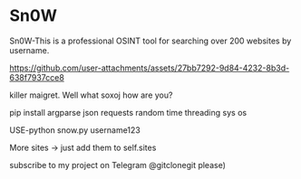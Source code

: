 # Sn0W

Sn0W-This is a professional OSINT tool for searching over 200 websites by username.



https://github.com/user-attachments/assets/27bb7292-9d84-4232-8b3d-638f7937cce8



killer maigret. Well what soxoj how are you?

pip install  argparse json requests random time threading sys os


USE-python snow.py username123 




More sites → just add them to self.sites


subscribe to my project on Telegram @gitclonegit please)

